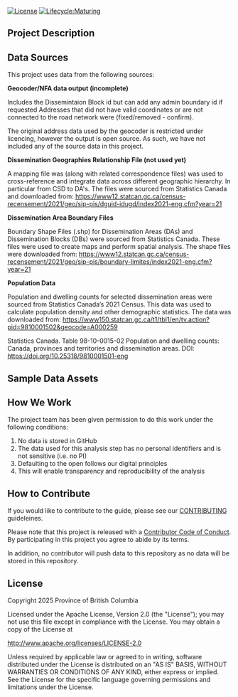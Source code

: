 [![License](https://img.shields.io/badge/License-Apache%202.0-blue.svg)](https://opensource.org/licenses/Apache-2.0)
[![Lifecycle:Maturing](https://img.shields.io/badge/Lifecycle-Maturing-007EC6)](https://img.shields.io/badge/Lifecycle-Maturing-007EC6)


## Project Description

 

## Data Sources

This project uses data from the following sources:

**Geocoder/NFA data output (incomplete)** 

Includes the Dissemintaion Block id but can add any admin boundary id if requested 
Addresses that did not have valid coordinates or are not connected to the road network were (fixed/removed - confirm). 


The original address data used by the geocoder is restricted under licencing, however the output is open source. As such, we have not included any of the source data in this project.  

**Dissemination Geographies Relationship File (not used yet)**

A mapping file was (along with related correspondence files) was used to cross-reference and integrate data across different geographic hierarchy. In particular from CSD to DA's. The files were sourced from Statistics Canada and downloaded from: https://www12.statcan.gc.ca/census-recensement/2021/geo/sip-pis/dguid-idugd/index2021-eng.cfm?year=21

**Dissemination Area Boundary Files**

Boundary Shape Files (.shp) for Dissemination Areas (DAs) and Dissemination Blocks (DBs) were sourced from Statistics Canada.  These files were used to create maps and perform spatial analysis.  The shape files were downloaded from: https://www12.statcan.gc.ca/census-recensement/2021/geo/sip-pis/boundary-limites/index2021-eng.cfm?year=21

**Population Data**

Population and dwelling counts for selected dissemination areas were sourced from Statistics Canada’s 2021 Census.  This data was used to calculate population density and other demographic statistics.  The data was downloaded from: https://www150.statcan.gc.ca/t1/tbl1/en/tv.action?pid=9810001502&geocode=A000259 

Statistics Canada. Table 98-10-0015-02  Population and dwelling counts: Canada, provinces and territories and dissemination areas. DOI: https://doi.org/10.25318/9810001501-eng

## Sample Data Assets

## How We Work

The project team has been given permission to do this work under the following conditions:

1. No data is stored in GitHub
2. The data used for this analysis step has no personal identifiers and is not sensitive (i.e. no PI)
3. Defaulting to the open follows our digital principles
4. This will enable transparency and reproducibility of the analysis

## How to Contribute

If you would like to contribute to the guide, please see our [CONTRIBUTING](CONTRIBUTING.md) guideleines.

Please note that this project is released with a [Contributor Code of Conduct](CODE_OF_CONDUCT.md). By participating in this project you agree to abide by its terms.

In addition, no contributor will push data to this repository as no data will be stored in this repository. 

## License

Copyright 2025 Province of British Columbia

Licensed under the Apache License, Version 2.0 (the "License");
you may not use this file except in compliance with the License.
You may obtain a copy of the License at

   http://www.apache.org/licenses/LICENSE-2.0

Unless required by applicable law or agreed to in writing, software
distributed under the License is distributed on an "AS IS" BASIS,
WITHOUT WARRANTIES OR CONDITIONS OF ANY KIND, either express or implied.
See the License for the specific language governing permissions and
limitations under the License.
